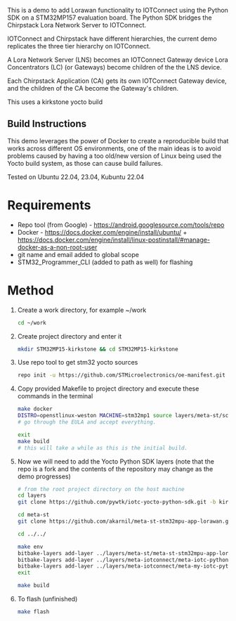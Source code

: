 This is a demo to add Lorawan functionality to IOTConnect using the Python SDK on a STM32MP157 evaluation board.
The Python SDK bridges the Chirpstack Lora Network Server to IOTConnect.

IOTConnect and Chirpstack have different hierarchies, the current demo replicates the three tier hierarchy on IOTConnect.

A Lora Network Server (LNS) becomes an IOTConnect Gateway device
Lora Concentrators (LC) (or Gateways) become children of the the LNS device.

Each Chirpstack Application (CA) gets its own IOTConnect Gateway device, and the children of the CA become the Gateway's children.

This uses a kirkstone yocto build

## Build Instructions

This demo leverages the power of Docker to create a reproducible build that works across different OS environments, one of the main ideas is to avoid problems caused by having a too old/new version of Linux being used the Yocto build system, as those can cause build failures.

Tested on Ubuntu 22.04, 23.04, Kubuntu 22.04

# Requirements
- Repo tool (from Google) - https://android.googlesource.com/tools/repo
- Docker - https://docs.docker.com/engine/install/ubuntu/ + https://docs.docker.com/engine/install/linux-postinstall/#manage-docker-as-a-non-root-user
- git name and email added to global scope
- STM32_Programmer_CLI (added to path as well) for flashing

# Method
1. Create a work directory, for example ~/work
    ```bash
    cd ~/work
    ```

2. Create project directory and enter it
    ```bash
    mkdir STM32MP15-kirkstone && cd STM32MP15-kirkstone
    ```

3. Use repo tool to get stm32 yocto sources
    ```bash
    repo init -u https://github.com/STMicroelectronics/oe-manifest.git -b refs/tags/openstlinux-5.15-yocto-kirkstone-mp1-v23.07.26 && repo sync
    ```

4.  Copy provided Makefile to project directory and execute these commands in the terminal
    ```bash
    make docker
    DISTRO=openstlinux-weston MACHINE=stm32mp1 source layers/meta-st/scripts/envsetup.sh
    # go through the EULA and accept everything.
    
    exit
    make build
    # this will take a while as this is the initial build.
    ```

5.  Now we will need to add the Yocto Python SDK layers (note that the repo is a fork and the contents of the repository may change as the demo progresses)

    ```bash
    # from the root project directory on the host machine
    cd layers
    git clone https://github.com/pywtk/iotc-yocto-python-sdk.git -b kirkstone-lora meta-iotconnect

    cd meta-st
    git clone https://github.com/akarnil/meta-st-stm32mpu-app-lorawan.git -b kirkstone

    cd ../../

    make env
    bitbake-layers add-layer ../layers/meta-st/meta-st-stm32mpu-app-lorawan
    bitbake-layers add-layer ../layers/meta-iotconnect/meta-iotc-python-sdk
    bitbake-layers add-layer ../layers/meta-iotconnect/meta-my-iotc-python-sdk-example
    exit

    make build
    ```

6. To flash (unfinished)
    ```bash
    make flash
    ``````


